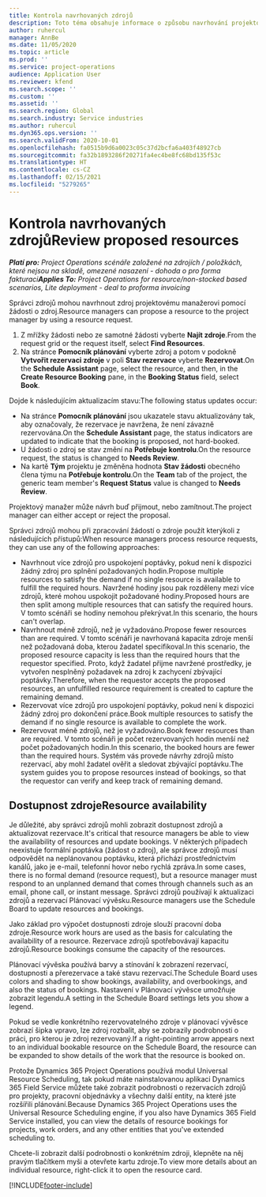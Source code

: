 ```yaml
---
title: Kontrola navrhovaných zdrojů
description: Toto téma obsahuje informace o způsobu navrhování projektových zdrojů.
author: ruhercul
manager: AnnBe
ms.date: 11/05/2020
ms.topic: article
ms.prod: ''
ms.service: project-operations
audience: Application User
ms.reviewer: kfend
ms.search.scope: ''
ms.custom: ''
ms.assetid: ''
ms.search.region: Global
ms.search.industry: Service industries
ms.author: ruhercul
ms.dyn365.ops.version: ''
ms.search.validFrom: 2020-10-01
ms.openlocfilehash: fa0515b9d6a0023c05c37d2bcfa6a403f48927cb
ms.sourcegitcommit: fa32b1893286f20271fa4ec4be8fc68bd135f53c
ms.translationtype: HT
ms.contentlocale: cs-CZ
ms.lasthandoff: 02/15/2021
ms.locfileid: "5279265"
---
```

# <a name="review-proposed-resources"></a><span data-ttu-id="a6376-103">Kontrola navrhovaných zdrojů</span><span class="sxs-lookup"><span data-stu-id="a6376-103">Review proposed resources</span></span>

<span data-ttu-id="a6376-104">_**Platí pro:** Project Operations scénáře založené na zdrojích / položkách, které nejsou na skladě, omezené nasazení - dohoda o pro forma fakturaci_</span><span class="sxs-lookup"><span data-stu-id="a6376-104">_**Applies To:** Project Operations for resource/non-stocked based scenarios, Lite deployment - deal to proforma invoicing_</span></span>

<span data-ttu-id="a6376-105">Správci zdrojů mohou navrhnout zdroj projektovému manažerovi pomocí žádosti o zdroj.</span><span class="sxs-lookup"><span data-stu-id="a6376-105">Resource managers can propose a resource to the project manager by using a resource request.</span></span>

1. <span data-ttu-id="a6376-106">Z mřížky žádosti nebo ze samotné žádosti vyberte **Najít zdroje**.</span><span class="sxs-lookup"><span data-stu-id="a6376-106">From the request grid or the request itself, select **Find Resources**.</span></span>
2. <span data-ttu-id="a6376-107">Na stránce **Pomocník plánování** vyberte zdroj a potom v podokně **Vytvořit rezervaci zdroje** v poli **Stav rezervace** vyberte **Rezervovat**.</span><span class="sxs-lookup"><span data-stu-id="a6376-107">On the **Schedule Assistant** page, select the resource, and then, in the **Create Resource Booking** pane, in the **Booking Status** field, select **Book**.</span></span>

<span data-ttu-id="a6376-108">Dojde k následujícím aktualizacím stavu:</span><span class="sxs-lookup"><span data-stu-id="a6376-108">The following status updates occur:</span></span>

- <span data-ttu-id="a6376-109">Na stránce **Pomocník plánování** jsou ukazatele stavu aktualizovány tak, aby označovaly, že rezervace je navržena, že není závazně rezervována.</span><span class="sxs-lookup"><span data-stu-id="a6376-109">On the **Schedule Assistant** page, the status indicators are updated to indicate that the booking is proposed, not hard-booked.</span></span>
- <span data-ttu-id="a6376-110">U žádosti o zdroj se stav změní na **Potřebuje kontrolu**.</span><span class="sxs-lookup"><span data-stu-id="a6376-110">On the resource request, the status is changed to **Needs Review**.</span></span>
- <span data-ttu-id="a6376-111">Na kartě **Tým** projektu je změněna hodnota **Stav žádosti** obecného člena týmu na **Potřebuje kontrolu**.</span><span class="sxs-lookup"><span data-stu-id="a6376-111">On the **Team** tab of the project, the generic team member's **Request Status** value is changed to **Needs Review**.</span></span>

<span data-ttu-id="a6376-112">Projektový manažer může návrh buď přijmout, nebo zamítnout.</span><span class="sxs-lookup"><span data-stu-id="a6376-112">The project manager can either accept or reject the proposal.</span></span>

<span data-ttu-id="a6376-113">Správci zdrojů mohou při zpracování žádostí o zdroje použít kterýkoli z následujících přístupů:</span><span class="sxs-lookup"><span data-stu-id="a6376-113">When resource managers process resource requests, they can use any of the following approaches:</span></span>

- <span data-ttu-id="a6376-114">Navrhnout více zdrojů pro uspokojení poptávky, pokud není k dispozici žádný zdroj pro splnění požadovaných hodin.</span><span class="sxs-lookup"><span data-stu-id="a6376-114">Propose multiple resources to satisfy the demand if no single resource is available to fulfill the required hours.</span></span> <span data-ttu-id="a6376-115">Navržené hodiny jsou pak rozděleny mezi více zdrojů, které mohou uspokojit požadované hodiny.</span><span class="sxs-lookup"><span data-stu-id="a6376-115">Proposed hours are then split among multiple resources that can satisfy the required hours.</span></span> <span data-ttu-id="a6376-116">V tomto scénáři se hodiny nemohou překrývat.</span><span class="sxs-lookup"><span data-stu-id="a6376-116">In this scenario, the hours can't overlap.</span></span>
- <span data-ttu-id="a6376-117">Navrhnout méně zdrojů, než je vyžadováno.</span><span class="sxs-lookup"><span data-stu-id="a6376-117">Propose fewer resources than are required.</span></span> <span data-ttu-id="a6376-118">V tomto scénáři je navrhovaná kapacita zdroje menší než požadovaná doba, kterou žadatel specifikoval.</span><span class="sxs-lookup"><span data-stu-id="a6376-118">In this scenario, the proposed resource capacity is less than the required hours that the requestor specified.</span></span> <span data-ttu-id="a6376-119">Proto, když žadatel přijme navržené prostředky, je vytvořen nesplněný požadavek na zdroj k zachycení zbývající poptávky.</span><span class="sxs-lookup"><span data-stu-id="a6376-119">Therefore, when the requestor accepts the proposed resources, an unfulfilled resource requirement is created to capture the remaining demand.</span></span>
- <span data-ttu-id="a6376-120">Rezervovat více zdrojů pro uspokojení poptávky, pokud není k dispozici žádný zdroj pro dokončení práce.</span><span class="sxs-lookup"><span data-stu-id="a6376-120">Book multiple resources to satisfy the demand if no single resource is available to complete the work.</span></span>
- <span data-ttu-id="a6376-121">Rezervovat méně zdrojů, než je vyžadováno.</span><span class="sxs-lookup"><span data-stu-id="a6376-121">Book fewer resources than are required.</span></span> <span data-ttu-id="a6376-122">V tomto scénáři je počet rezervovaných hodin menší než počet požadovaných hodin.</span><span class="sxs-lookup"><span data-stu-id="a6376-122">In this scenario, the booked hours are fewer than the required hours.</span></span> <span data-ttu-id="a6376-123">Systém vás provede návrhy zdrojů místo rezervací, aby mohl žadatel ověřit a sledovat zbývající poptávku.</span><span class="sxs-lookup"><span data-stu-id="a6376-123">The system guides you to propose resources instead of bookings, so that the requestor can verify and keep track of remaining demand.</span></span>

## <a name="resource-availability"></a><span data-ttu-id="a6376-124">Dostupnost zdroje</span><span class="sxs-lookup"><span data-stu-id="a6376-124">Resource availability</span></span>

<span data-ttu-id="a6376-125">Je důležité, aby správci zdrojů mohli zobrazit dostupnost zdrojů a aktualizovat rezervace.</span><span class="sxs-lookup"><span data-stu-id="a6376-125">It's critical that resource managers be able to view the availability of resources and update bookings.</span></span> <span data-ttu-id="a6376-126">V některých případech neexistuje formální poptávka (žádost o zdroj), ale správce zdrojů musí odpovědět na neplánovanou poptávku, která přichází prostřednictvím kanálů, jako je e-mail, telefonní hovor nebo rychlá zpráva.</span><span class="sxs-lookup"><span data-stu-id="a6376-126">In some cases, there is no formal demand (resource request), but a resource manager must respond to an unplanned demand that comes through channels such as an email, phone call, or instant message.</span></span> <span data-ttu-id="a6376-127">Správci zdrojů používají k aktualizaci zdrojů a rezervací Plánovací vývěsku.</span><span class="sxs-lookup"><span data-stu-id="a6376-127">Resource managers use the Schedule Board to update resources and bookings.</span></span>

<span data-ttu-id="a6376-128">Jako základ pro výpočet dostupnosti zdroje slouží pracovní doba zdroje.</span><span class="sxs-lookup"><span data-stu-id="a6376-128">Resource work hours are used as the basis for calculating the availability of a resource.</span></span> <span data-ttu-id="a6376-129">Rezervace zdrojů spotřebovávají kapacitu zdrojů.</span><span class="sxs-lookup"><span data-stu-id="a6376-129">Resource bookings consume the capacity of the resources.</span></span>

<span data-ttu-id="a6376-130">Plánovací vývěska používá barvy a stínování k zobrazení rezervací, dostupnosti a přerezervace a také stavu rezervací.</span><span class="sxs-lookup"><span data-stu-id="a6376-130">The Schedule Board uses colors and shading to show bookings, availability, and overbookings, and also the status of bookings.</span></span> <span data-ttu-id="a6376-131">Nastavení v Plánovací vývěsce umožňuje zobrazit legendu.</span><span class="sxs-lookup"><span data-stu-id="a6376-131">A setting in the Schedule Board settings lets you show a legend.</span></span>

<span data-ttu-id="a6376-132">Pokud se vedle konkrétního rezervovatelného zdroje v plánovací vývěsce zobrazí šipka vpravo, lze zdroj rozbalit, aby se zobrazily podrobnosti o práci, pro kterou je zdroj rezervovaný.</span><span class="sxs-lookup"><span data-stu-id="a6376-132">If a right-pointing arrow appears next to an individual bookable resource on the Schedule Board, the resource can be expanded to show details of the work that the resource is booked on.</span></span>

<span data-ttu-id="a6376-133">Protože Dynamics 365 Project Operations používá modul Universal Resource Scheduling, tak pokud máte nainstalovanou aplikaci Dynamics 365 Field Service můžete také zobrazit podrobnosti o rezervacích zdrojů pro projekty, pracovní objednávky a všechny další entity, na které jste rozšířili plánování.</span><span class="sxs-lookup"><span data-stu-id="a6376-133">Because Dynamics 365 Project Operations uses the Universal Resource Scheduling engine, if you also have Dynamics 365 Field Service installed, you can view the details of resource bookings for projects, work orders, and any other entities that you've extended scheduling to.</span></span>

<span data-ttu-id="a6376-134">Chcete-li zobrazit další podrobnosti o konkrétním zdroji, klepněte na něj pravým tlačítkem myši a otevřete kartu zdroje.</span><span class="sxs-lookup"><span data-stu-id="a6376-134">To view more details about an individual resource, right-click it to open the resource card.</span></span>



[!INCLUDE[footer-include](../includes/footer-banner.md)]